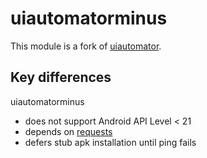 uiautomatorminus
================

This module is a fork of [uiautomator](https://github.com/xiaocong/uiautomator).

## Key differences

uiautomatorminus
- does not support Android API Level < 21
- depends on [requests](http://docs.python-requests.org/en/master/)
- defers stub apk installation until ping fails
